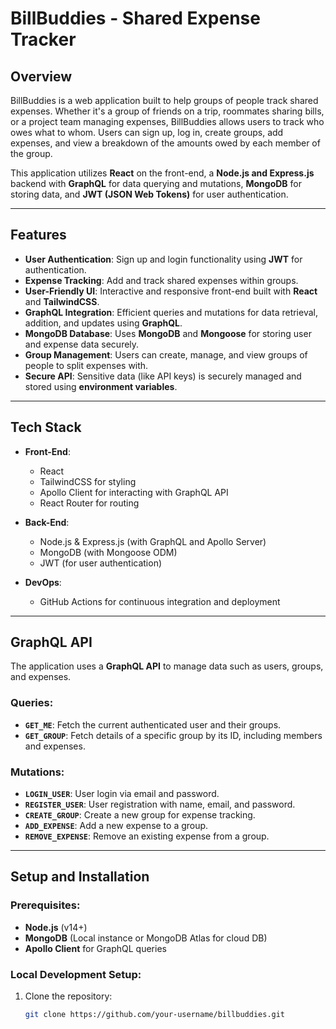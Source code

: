 # BillBuddies - Shared Expense Tracker

## Overview
BillBuddies is a web application built to help groups of people track shared expenses. Whether it's a group of friends on a trip, roommates sharing bills, or a project team managing expenses, BillBuddies allows users to track who owes what to whom. Users can sign up, log in, create groups, add expenses, and view a breakdown of the amounts owed by each member of the group.

This application utilizes **React** on the front-end, a **Node.js and Express.js** backend with **GraphQL** for data querying and mutations, **MongoDB** for storing data, and **JWT (JSON Web Tokens)** for user authentication.

---

## Features

- **User Authentication**: Sign up and login functionality using **JWT** for authentication.
- **Expense Tracking**: Add and track shared expenses within groups.
- **User-Friendly UI**: Interactive and responsive front-end built with **React** and **TailwindCSS**.
- **GraphQL Integration**: Efficient queries and mutations for data retrieval, addition, and updates using **GraphQL**.
- **MongoDB Database**: Uses **MongoDB** and **Mongoose** for storing user and expense data securely.
- **Group Management**: Users can create, manage, and view groups of people to split expenses with.
- **Secure API**: Sensitive data (like API keys) is securely managed and stored using **environment variables**.

---

## Tech Stack

- **Front-End**: 
  - React
  - TailwindCSS for styling
  - Apollo Client for interacting with GraphQL API
  - React Router for routing

- **Back-End**:
  - Node.js & Express.js (with GraphQL and Apollo Server)
  - MongoDB (with Mongoose ODM)
  - JWT (for user authentication)
  
- **DevOps**:
  - GitHub Actions for continuous integration and deployment

---

## GraphQL API

The application uses a **GraphQL API** to manage data such as users, groups, and expenses.

### Queries:
- **`GET_ME`**: Fetch the current authenticated user and their groups.
- **`GET_GROUP`**: Fetch details of a specific group by its ID, including members and expenses.

### Mutations:
- **`LOGIN_USER`**: User login via email and password.
- **`REGISTER_USER`**: User registration with name, email, and password.
- **`CREATE_GROUP`**: Create a new group for expense tracking.
- **`ADD_EXPENSE`**: Add a new expense to a group.
- **`REMOVE_EXPENSE`**: Remove an existing expense from a group.

---

## Setup and Installation

### Prerequisites:
- **Node.js** (v14+)
- **MongoDB** (Local instance or MongoDB Atlas for cloud DB)
- **Apollo Client** for GraphQL queries

### Local Development Setup:

1. Clone the repository:
   ```bash
   git clone https://github.com/your-username/billbuddies.git
